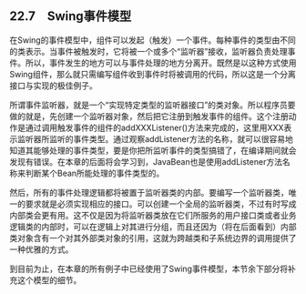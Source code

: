 ## 22.7　Swing事件模型

在Swing的事件模型中，组件可以发起（触发）一个事件。每种事件的类型由不同的类表示。当事件被触发时，它将被一个或多个“监听器”接收，监听器负责处理事件。所以，事件发生的地方可以与事件处理的地方分离开。既然是以这种方式使用Swing组件，那么就只需编写组件收到事件时将被调用的代码，所以这是一个分离接口与实现的极佳例子。

所谓事件监听器，就是一个“实现特定类型的监听器接口”的类对象。所以程序员要做的就是，先创建一个监听器对象，然后把它注册到触发事件的组件。这个注册动作是通过调用触发事件的组件的addXXXListener()方法来完成的，这里用XXX表示监听器所监听的事件类型。通过观察addListener方法的名称，就可以很容易地知道其能够处理的事件类型，要是你把所监听事件的类型搞错了，在编译期间就会发现有错误。在本章的后面将会学习到，JavaBean也是使用addListener方法名称来判断某个Bean所能处理的事件类型的。

然后，所有的事件处理逻辑都将被置于监听器类的内部。要编写一个监听器类，唯一的要求就是必须实现相应的接口。可以创建一个全局的监听器类，不过有时写成内部类会更有用。这不仅是因为将监听器类放在它们所服务的用户接口类或者业务逻辑类的内部时，可以在逻辑上对其进行分组，而且还因为（将在后面看到）内部类对象含有一个对其外部类对象的引用，这就为跨越类和子系统边界的调用提供了一种优雅的方式。

到目前为止，在本章的所有例子中已经使用了Swing事件模型，本节余下部分将补充这个模型的细节。